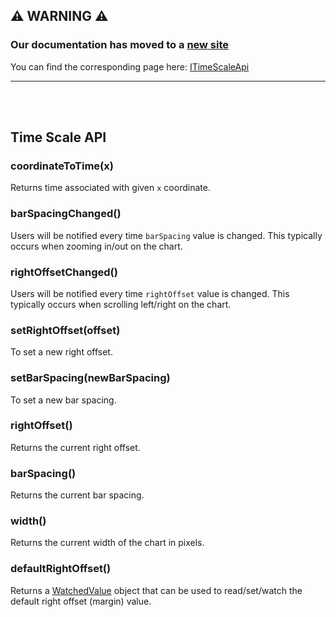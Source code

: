 ## :warning: WARNING :warning:

### Our documentation has moved to a [new site](https://www.tradingview.com/charting-library-docs/)

You can find the corresponding page here: [ITimeScaleApi](https://www.tradingview.com/charting-library-docs/latest/api/interfaces/Charting_Library.ITimeScaleApi)

---

<br/>
<br/>

## Time Scale API

### coordinateToTime(x)

Returns time associated with given `x` coordinate.

### barSpacingChanged()

Users will be notified every time `barSpacing` value is changed. This typically occurs when zooming in/out on the chart.

### rightOffsetChanged()

Users will be notified every time `rightOffset` value is changed. This typically occurs when scrolling left/right on the chart.

### setRightOffset(offset)

To set a new right offset.

### setBarSpacing(newBarSpacing)

To set a new bar spacing.

### rightOffset()

Returns the current right offset.

### barSpacing()

Returns the current bar spacing.

### width()

Returns the current width of the chart in pixels.

### defaultRightOffset()

Returns a [WatchedValue](WatchedValue) object that can be used to read/set/watch the default right offset (margin) value.
